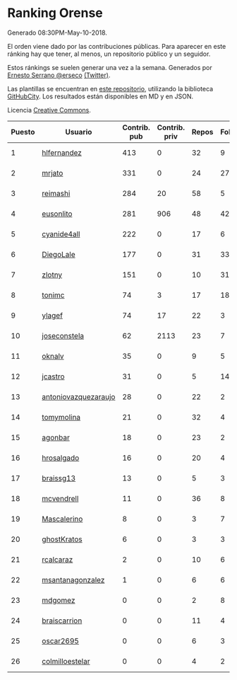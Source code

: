 # Ranking Orense

Generado 08:30PM-May-10-2018.

El orden viene dado por las contribuciones públicas. Para aparecer en este ránking hay que tener, al menos, un repositorio público y un seguidor.

Estos ránkings se suelen generar una vez a la semana. Generados por [Ernesto Serrano @erseco](https://github.com/erseco/) [(Twitter)](https://twitter.com/erseco).

Las plantillas se encuentran en [este repositorio](https://github.com/iblancasa/GH-Spanish-Ranking), utilizando la biblioteca [GitHubCity](https://github.com/iblancasa/GitHubCity). Los resultados están disponibles en MD y en JSON.

Licencia [Creative Commons](https://creativecommons.org/licenses/by/4.0/).

| Puesto   |  Usuario  | Contrib. pub | Contrib. priv |Repos| Followers | Desde |  Avatar  |
|----------|-----------|--------------|---------------|-----|-----------|-------|----------|
|1|[hlfernandez](https://github.com/hlfernandez)|413|0|32|9|2013-01-31|![hlfernandez](https://avatars3.githubusercontent.com/u/3440230)|
|2|[mrjato](https://github.com/mrjato)|331|0|24|27|2013-01-31|![mrjato](https://avatars0.githubusercontent.com/u/3437005)|
|3|[reimashi](https://github.com/reimashi)|284|20|58|5|2013-11-16|![reimashi](https://avatars3.githubusercontent.com/u/5956659)|
|4|[eusonlito](https://github.com/eusonlito)|281|906|48|42|2011-03-01|![eusonlito](https://avatars2.githubusercontent.com/u/644551)|
|5|[cyanide4all](https://github.com/cyanide4all)|222|0|17|6|2015-10-13|![cyanide4all](https://avatars3.githubusercontent.com/u/15110109)|
|6|[DiegoLale](https://github.com/DiegoLale)|177|0|31|33|2014-01-07|![DiegoLale](https://avatars3.githubusercontent.com/u/6343725)|
|7|[zlotny](https://github.com/zlotny)|151|0|10|31|2013-12-10|![zlotny](https://avatars1.githubusercontent.com/u/6155245)|
|8|[tonimc](https://github.com/tonimc)|74|3|17|18|2011-04-25|![tonimc](https://avatars2.githubusercontent.com/u/750002)|
|9|[ylagef](https://github.com/ylagef)|74|17|22|3|2015-11-24|![ylagef](https://avatars0.githubusercontent.com/u/16003702)|
|10|[joseconstela](https://github.com/joseconstela)|62|2113|23|7|2014-01-13|![joseconstela](https://avatars0.githubusercontent.com/u/6388629)|
|11|[oknalv](https://github.com/oknalv)|35|0|9|5|2014-12-05|![oknalv](https://avatars0.githubusercontent.com/u/10089519)|
|12|[jcastro](https://github.com/jcastro)|31|0|5|14|2010-01-26|![jcastro](https://avatars0.githubusercontent.com/u/190036)|
|13|[antoniovazquezaraujo](https://github.com/antoniovazquezaraujo)|28|0|22|2|2011-08-17|![antoniovazquezaraujo](https://avatars0.githubusercontent.com/u/987077)|
|14|[tomymolina](https://github.com/tomymolina)|21|0|32|4|2012-01-06|![tomymolina](https://avatars2.githubusercontent.com/u/1309445)|
|15|[agonbar](https://github.com/agonbar)|18|0|23|2|2012-03-19|![agonbar](https://avatars1.githubusercontent.com/u/1553211)|
|16|[hrosalgado](https://github.com/hrosalgado)|16|0|20|4|2014-11-24|![hrosalgado](https://avatars2.githubusercontent.com/u/9938772)|
|17|[braissg13](https://github.com/braissg13)|13|0|5|3|2016-11-03|![braissg13](https://avatars3.githubusercontent.com/u/23237528)|
|18|[mcvendrell](https://github.com/mcvendrell)|11|0|36|8|2012-06-18|![mcvendrell](https://avatars1.githubusercontent.com/u/1863001)|
|19|[Mascalerino](https://github.com/Mascalerino)|8|0|3|7|2014-12-05|![Mascalerino](https://avatars0.githubusercontent.com/u/10086067)|
|20|[ghostKratos](https://github.com/ghostKratos)|6|0|3|3|2012-03-02|![ghostKratos](https://avatars0.githubusercontent.com/u/1493473)|
|21|[rcalcaraz](https://github.com/rcalcaraz)|2|0|10|6|2013-10-24|![rcalcaraz](https://avatars3.githubusercontent.com/u/5764920)|
|22|[msantanagonzalez](https://github.com/msantanagonzalez)|1|0|6|6|2014-09-22|![msantanagonzalez](https://avatars2.githubusercontent.com/u/8866635)|
|23|[mdgomez](https://github.com/mdgomez)|0|0|2|8|2014-11-26|![mdgomez](https://avatars1.githubusercontent.com/u/9967701)|
|24|[braiscarrion](https://github.com/braiscarrion)|0|0|11|4|2013-12-29|![braiscarrion](https://avatars0.githubusercontent.com/u/6281857)|
|25|[oscar2695](https://github.com/oscar2695)|0|0|6|3|2013-10-24|![oscar2695](https://avatars0.githubusercontent.com/u/5764349)|
|26|[colmilloestelar](https://github.com/colmilloestelar)|0|0|4|2|2015-10-13|![colmilloestelar](https://avatars3.githubusercontent.com/u/15110085)|
